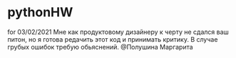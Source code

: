 # pythonHW
for 03/02/2021
Мне как продуктовому дизайнеру к черту не сдался ваш питон, но я готова редачить этот код и принимать критику. В случае грубых ошибок требую обьяснений. 
@Полушина Маргарита
